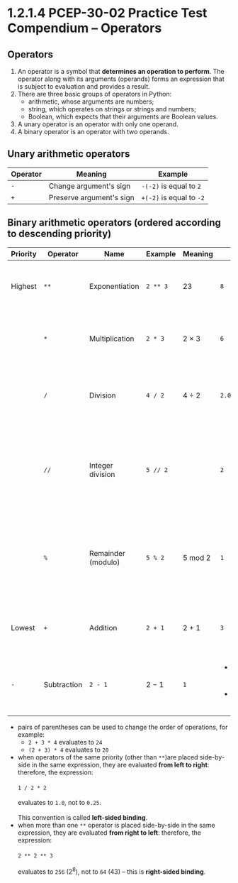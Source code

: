# 1.2.1.4 PCEP-30-02 Practice Test Compendium – Operators

## Operators

1. An operator is a symbol that **determines an operation to perform**. The operator along with its arguments (operands) forms an expression that is subject to evaluation and provides a result.
2. There are three basic groups of operators in Python:
   * arithmetic, whose arguments are numbers;
   * string, which operates on strings or strings and numbers;
   * Boolean, which expects that their arguments are Boolean values.
3. A unary operator is an operator with only one operand.
4. A binary operator is an operator with two operands.

## Unary arithmetic operators

| Operator | Meaning                  | Example                  |
| -------- | ------------------------ | ------------------------ |
| `-`      | Change argument's sign   | `-(-2)` is equal to `2`  |
| `+`      | Preserve argument's sign | `+(-2)` is equal to `-2` |

## Binary arithmetic operators (ordered according to descending priority)

| Priority | Operator    | Name               | Example  | Meaning | Result                                                                                             | Result Type                                                                                                                                                           |
| -------- | ----------- | ------------------ | -------- | ------- | -------------------------------------------------------------------------------------------------- | --------------------------------------------------------------------------------------------------------------------------------------------------------------------- |
| Highest  | `**`        | Exponentiation     | `2 ** 3` | 23      | `8`                                                                                                | <ul><li><code>int</code> if both arguments are ints</li><li><code>float</code> otherwise</li></ul>                                                                    |
|          | `*`         | Multiplication     | `2 * 3`  | 2 × 3   | `6`                                                                                                | <ul><li><code>int</code> if both arguments are ints</li><li><code>float</code> otherwise</li></ul>                                                                    |
|          | `/`         | Division           | `4 / 2`  | 4 ÷ 2   | `2.0`                                                                                              | <ul><li>always <code>float</code></li><li>raises <code>ZeroDivisionError</code> when divider is zero</li></ul>                                                        |
|          | `//`        | Integer division   | `5 // 2` |         | `2`                                                                                                | <ul><li><code>int</code> if both arguments are ints</li><li><code>float</code> otherwise</li><li>raises <code>ZeroDivisionError</code> when divider is zero</li></ul> |
|          | `%`         | Remainder (modulo) | `5 % 2`  | 5 mod 2 | `1`                                                                                                | <ul><li><code>int</code> if both arguments are ints</li><li><code>float</code> otherwise</li><li>raises <code>ZeroDivisionError</code> when divider is zero</li></ul> |
| Lowest   | `+`         | Addition           | `2 + 1`  | 2 + 1   | `3`                                                                                                | <ul><li><code>int</code> if both arguments are ints</li><li><code>float</code> otherwise</li></ul>                                                                    |
| `-`      | Subtraction | `2 - 1`            | 2 − 1    | `1`     | <ul><li><code>int</code> if both arguments are ints</li><li><code>float</code> otherwise</li></ul> |                                                                                                                                                                       |

* pairs of parentheses can be used to change the order of operations, for example:
  * `2 + 3 * 4` evaluates to `24`
  * `(2 + 3) * 4` evaluates to `20`
* when operators of the same priority (other than `**`)are placed side-by-side in the same expression, they are evaluated **from left to right**: therefore, the expression:\
  \
  `1 / 2 * 2`\
  \
  evaluates to `1.0`, not to `0.25`.\
  \
  This convention is called **left-sided binding**.
* when more than one `**` operator is placed side-by-side in the same expression, they are evaluated **from right to left**: therefore, the expression:\
  \
  `2 ** 2 ** 3`\
  \
  evaluates to `256` (2<sup>8</sup>), not to `64` (43) – this is **right-sided binding**.
